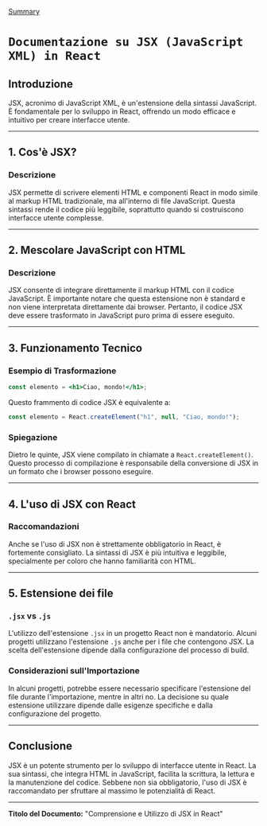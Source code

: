 [Summary](../Summary.md)

# `Documentazione su JSX (JavaScript XML) in React`

## Introduzione

JSX, acronimo di JavaScript XML, è un'estensione della sintassi JavaScript. È fondamentale per lo sviluppo in React, offrendo un modo efficace e intuitivo per creare interfacce utente.

---

## 1. Cos'è JSX?

### Descrizione

JSX permette di scrivere elementi HTML e componenti React in modo simile al markup HTML tradizionale, ma all'interno di file JavaScript. Questa sintassi rende il codice più leggibile, soprattutto quando si costruiscono interfacce utente complesse.

---

## 2. Mescolare JavaScript con HTML

### Descrizione

JSX consente di integrare direttamente il markup HTML con il codice JavaScript. È importante notare che questa estensione non è standard e non viene interpretata direttamente dai browser. Pertanto, il codice JSX deve essere trasformato in JavaScript puro prima di essere eseguito.

---

## 3. Funzionamento Tecnico

### Esempio di Trasformazione

```jsx
const elemento = <h1>Ciao, mondo!</h1>;
```

Questo frammento di codice JSX è equivalente a:

```jsx
const elemento = React.createElement("h1", null, "Ciao, mondo!");
```

### Spiegazione

Dietro le quinte, JSX viene compilato in chiamate a `React.createElement()`. Questo processo di compilazione è responsabile della conversione di JSX in un formato che i browser possono eseguire.

---

## 4. L'uso di JSX con React

### Raccomandazioni

Anche se l'uso di JSX non è strettamente obbligatorio in React, è fortemente consigliato. La sintassi di JSX è più intuitiva e leggibile, specialmente per coloro che hanno familiarità con HTML.

---

## 5. Estensione dei file

### `.jsx` vs `.js`

L'utilizzo dell'estensione `.jsx` in un progetto React non è mandatorio. Alcuni progetti utilizzano l'estensione `.js` anche per i file che contengono JSX. La scelta dell'estensione dipende dalla configurazione del processo di build.

### Considerazioni sull'Importazione

In alcuni progetti, potrebbe essere necessario specificare l'estensione del file durante l'importazione, mentre in altri no. La decisione su quale estensione utilizzare dipende dalle esigenze specifiche e dalla configurazione del progetto.

---

## Conclusione

JSX è un potente strumento per lo sviluppo di interfacce utente in React. La sua sintassi, che integra HTML in JavaScript, facilita la scrittura, la lettura e la manutenzione del codice. Sebbene non sia obbligatorio, l'uso di JSX è raccomandato per sfruttare al massimo le potenzialità di React.

---

**Titolo del Documento:** "Comprensione e Utilizzo di JSX in React"
